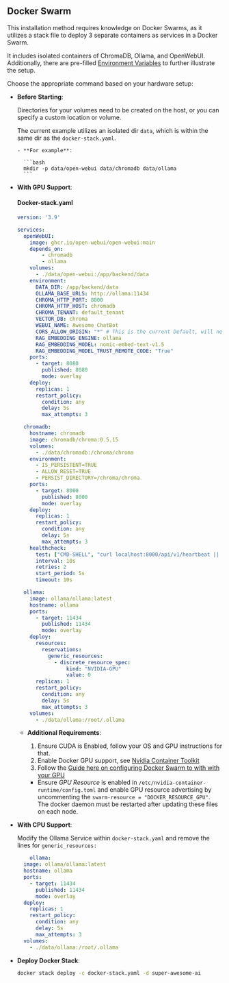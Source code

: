 ## Docker Swarm

This installation method requires knowledge on Docker Swarms, as it utilizes a stack file to deploy 3 separate containers as services in a Docker Swarm.

It includes isolated containers of ChromaDB, Ollama, and OpenWebUI.
Additionally, there are pre-filled [Environment Variables](../advanced-topics/env-configuration) to further illustrate the setup.

Choose the appropriate command based on your hardware setup:

- **Before Starting**:

  Directories for your volumes need to be created on the host, or you can specify a custom location or volume.
  
  The current example utilizes an isolated dir `data`, which is within the same dir as the `docker-stack.yaml`.
  
      - **For example**:
  
        ```bash
        mkdir -p data/open-webui data/chromadb data/ollama
        ```

- **With GPU Support**:

  #### Docker-stack.yaml

    ```yaml
    version: '3.9'

    services:
      openWebUI:
        image: ghcr.io/open-webui/open-webui:main
        depends_on:
            - chromadb
            - ollama
        volumes:
          - ./data/open-webui:/app/backend/data
        environment:
          DATA_DIR: /app/backend/data 
          OLLAMA_BASE_URLS: http://ollama:11434
          CHROMA_HTTP_PORT: 8000
          CHROMA_HTTP_HOST: chromadb
          CHROMA_TENANT: default_tenant
          VECTOR_DB: chroma
          WEBUI_NAME: Awesome ChatBot
          CORS_ALLOW_ORIGIN: "*" # This is the current Default, will need to change before going live
          RAG_EMBEDDING_ENGINE: ollama
          RAG_EMBEDDING_MODEL: nomic-embed-text-v1.5
          RAG_EMBEDDING_MODEL_TRUST_REMOTE_CODE: "True"
        ports:
          - target: 8080
            published: 8080
            mode: overlay
        deploy:
          replicas: 1
          restart_policy:
            condition: any
            delay: 5s
            max_attempts: 3

      chromadb:
        hostname: chromadb
        image: chromadb/chroma:0.5.15
        volumes:
          - ./data/chromadb:/chroma/chroma
        environment:
          - IS_PERSISTENT=TRUE
          - ALLOW_RESET=TRUE
          - PERSIST_DIRECTORY=/chroma/chroma
        ports: 
          - target: 8000
            published: 8000
            mode: overlay
        deploy:
          replicas: 1
          restart_policy:
            condition: any
            delay: 5s
            max_attempts: 3
        healthcheck: 
          test: ["CMD-SHELL", "curl localhost:8000/api/v1/heartbeat || exit 1"]
          interval: 10s
          retries: 2
          start_period: 5s
          timeout: 10s

      ollama:
        image: ollama/ollama:latest
        hostname: ollama
        ports:
          - target: 11434
            published: 11434
            mode: overlay
        deploy:
          resources:
            reservations:
              generic_resources:
                - discrete_resource_spec:
                    kind: "NVIDIA-GPU"
                    value: 0
          replicas: 1
          restart_policy:
            condition: any
            delay: 5s
            max_attempts: 3
        volumes:
          - ./data/ollama:/root/.ollama

    ```

  - **Additional Requirements**:

      1. Ensure CUDA is Enabled, follow your OS and GPU instructions for that.
      2. Enable Docker GPU support, see [Nvidia Container Toolkit](https://docs.nvidia.com/datacenter/cloud-native/container-toolkit/latest/install-guide.html " on Nvidia's site.")
      3. Follow the [Guide here on configuring Docker Swarm to with with your GPU](https://gist.github.com/tomlankhorst/33da3c4b9edbde5c83fc1244f010815c#configuring-docker-to-work-with-your-gpus)
    - Ensure _GPU Resource_ is enabled in `/etc/nvidia-container-runtime/config.toml` and enable GPU resource advertising by uncommenting the `swarm-resource = "DOCKER_RESOURCE_GPU"`. The docker daemon must be restarted after updating these files on each node.

- **With CPU Support**:
  
    Modify the Ollama Service within `docker-stack.yaml` and remove the lines for `generic_resources:`

    ```yaml
        ollama:
      image: ollama/ollama:latest
      hostname: ollama
      ports:
        - target: 11434
          published: 11434
          mode: overlay
      deploy:
        replicas: 1
        restart_policy:
          condition: any
          delay: 5s
          max_attempts: 3
      volumes:
        - ./data/ollama:/root/.ollama
    ```

- **Deploy Docker Stack**:
  
  ```bash
  docker stack deploy -c docker-stack.yaml -d super-awesome-ai
  ```

